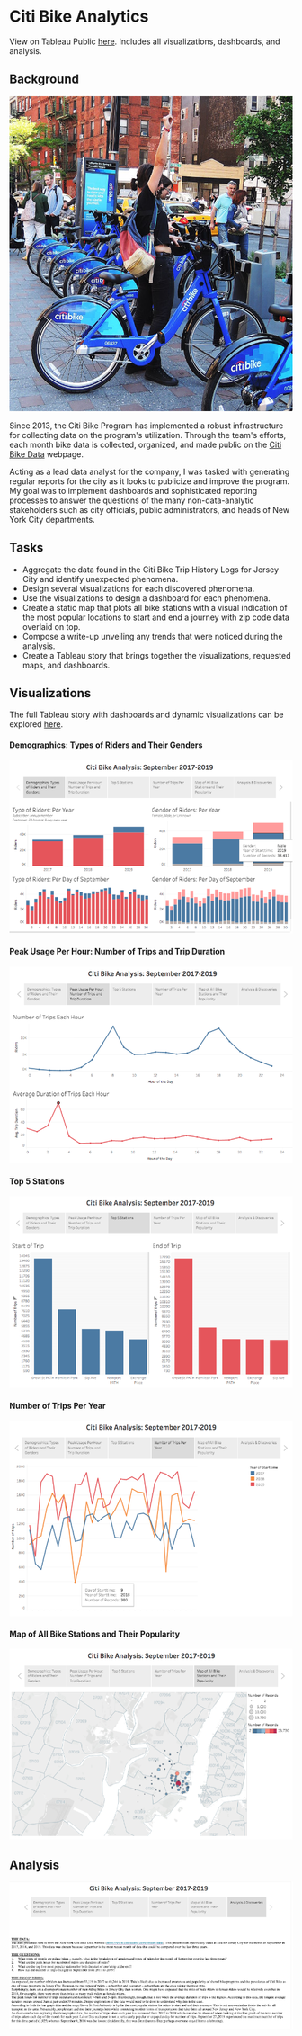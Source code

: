 # Citi Bike Analytics

View on Tableau Public [here](https://public.tableau.com/views/CitiBikeAnalytics_15715311244210/Story?:embed=y&:display_count=yes&publish=yes&:origin=viz_share_link). Includes all visualizations, dashboards, and analysis.

## Background

![Citi-Bikes](Images/citi-bike-station-bikes.jpg)

Since 2013, the Citi Bike Program has implemented a robust infrastructure for collecting data on the program's utilization. Through the team's efforts, each month bike data is collected, organized, and made public on the [Citi Bike Data](https://www.citibikenyc.com/system-data) webpage.

Acting as a lead data analyst for the company, I was tasked with generating regular reports for the city as it looks to publicize and improve the program. My goal was to implement dashboards and sophisticated reporting processes to answer the questions of the many non-data-analytic stakeholders such as city officials, public administrators, and heads of New York City departments. 

## Tasks

* Aggregate the data found in the Citi Bike Trip History Logs for Jersey City and identify unexpected phenomena.
* Design several visualizations for each discovered phenomena.
* Use the visualizations to design a dashboard for each phenomena.
* Create a static map that plots all bike stations with a visual indication of the most popular locations to start and end a journey with zip code data overlaid on top.
* Compose a write-up unveiling any trends that were noticed during the analysis.
* Create a Tableau story that brings together the visualizations, requested maps, and dashboards.

## Visualizations

The full Tableau story with dashboards and dynamic visualizations can be explored [here](https://public.tableau.com/views/CitiBikeAnalytics_15715311244210/Story?:embed=y&:display_count=yes&publish=yes&:origin=viz_share_link). 

#### Demographics: Types of Riders and Their Genders

![Demographics](Images/Img1.png)

#### Peak Usage Per Hour: Number of Trips and Trip Duration

![Usage](Images/Img2.png)

#### Top 5 Stations

![Stations](Images/Img3.png)

#### Number of Trips Per Year

![Annual](Images/Img4.png)

#### Map of All Bike Stations and Their Popularity

![Map](Images/Img5.png)

## Analysis

![Analysis](Images/Analysis.png)